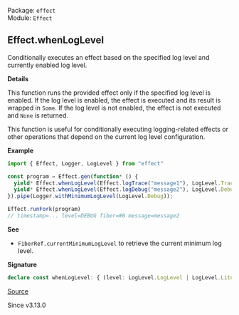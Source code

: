 Package: `effect`<br />
Module: `Effect`<br />

## Effect.whenLogLevel

Conditionally executes an effect based on the specified log level and currently enabled log level.

**Details**

This function runs the provided effect only if the specified log level is
enabled. If the log level is enabled, the effect is executed and its result
is wrapped in `Some`. If the log level is not enabled, the effect is not
executed and `None` is returned.

This function is useful for conditionally executing logging-related effects
or other operations that depend on the current log level configuration.

**Example**

```ts
import { Effect, Logger, LogLevel } from "effect"

const program = Effect.gen(function* () {
  yield* Effect.whenLogLevel(Effect.logTrace("message1"), LogLevel.Trace); // returns `None`
  yield* Effect.whenLogLevel(Effect.logDebug("message2"), LogLevel.Debug); // returns `Some`
}).pipe(Logger.withMinimumLogLevel(LogLevel.Debug));

Effect.runFork(program)
// timestamp=... level=DEBUG fiber=#0 message=message2
```

**See**

- `FiberRef.currentMinimumLogLevel` to retrieve the current minimum log level.

**Signature**

```ts
declare const whenLogLevel: { (level: LogLevel.LogLevel | LogLevel.Literal): <A, E, R>(self: Effect<A, E, R>) => Effect<Option.Option<A>, E, R>; <A, E, R>(self: Effect<A, E, R>, level: LogLevel.LogLevel | LogLevel.Literal): Effect<Option.Option<A>, E, R>; }
```

[Source](https://github.com/Effect-TS/effect/tree/main/packages/effect/src/Effect.ts#L11222)

Since v3.13.0